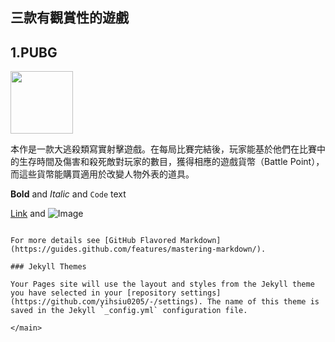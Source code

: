 ## 三款有觀賞性的遊戲

<style>
  .smaller-image {
    width: 100px;
  }
</style>
<main>
  
## 1.PUBG

<img class="smaller-image" src="https://i.imgur.com/0VbxEkb.jpg">

<p>本作是一款大逃殺類寫實射擊遊戲。在每局比賽完結後，玩家能基於他們在比賽中的生存時間及傷害和殺死敵對玩家的數目，獲得相應的遊戲貨幣（Battle Point），而這些貨幣能購買適用於改變人物外表的道具。</p>


**Bold** and _Italic_ and `Code` text

[Link](url) and ![Image](src)
```

For more details see [GitHub Flavored Markdown](https://guides.github.com/features/mastering-markdown/).

### Jekyll Themes

Your Pages site will use the layout and styles from the Jekyll theme you have selected in your [repository settings](https://github.com/yihsiu0205/-/settings). The name of this theme is saved in the Jekyll `_config.yml` configuration file.

</main>
